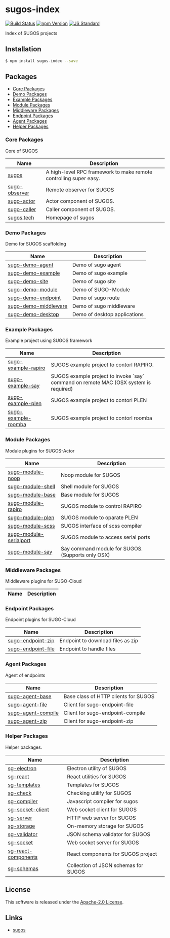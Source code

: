 sugos-index
==========

<!---
This file is generated by ape-tmpl. Do not update manually.
--->

<!-- Badge Start -->
<a name="badges"></a>

[![Build Status][bd_travis_com_shield_url]][bd_travis_com_url]
[![npm Version][bd_npm_shield_url]][bd_npm_url]
[![JS Standard][bd_standard_shield_url]][bd_standard_url]

[bd_repo_url]: https://github.com/realglobe-Inc/sugos-index
[bd_travis_url]: http://travis-ci.org/realglobe-Inc/sugos-index
[bd_travis_shield_url]: http://img.shields.io/travis/realglobe-Inc/sugos-index.svg?style=flat
[bd_travis_com_url]: http://travis-ci.com/realglobe-Inc/sugos-index
[bd_travis_com_shield_url]: https://api.travis-ci.com/realglobe-Inc/sugos-index.svg?token=aeFzCpBZebyaRijpCFmm
[bd_license_url]: https://github.com/realglobe-Inc/sugos-index/blob/master/LICENSE
[bd_codeclimate_url]: http://codeclimate.com/github/realglobe-Inc/sugos-index
[bd_codeclimate_shield_url]: http://img.shields.io/codeclimate/github/realglobe-Inc/sugos-index.svg?style=flat
[bd_codeclimate_coverage_shield_url]: http://img.shields.io/codeclimate/coverage/github/realglobe-Inc/sugos-index.svg?style=flat
[bd_gemnasium_url]: https://gemnasium.com/realglobe-Inc/sugos-index
[bd_gemnasium_shield_url]: https://gemnasium.com/realglobe-Inc/sugos-index.svg
[bd_npm_url]: http://www.npmjs.org/package/sugos-index
[bd_npm_shield_url]: http://img.shields.io/npm/v/sugos-index.svg?style=flat
[bd_standard_url]: http://standardjs.com/
[bd_standard_shield_url]: https://img.shields.io/badge/code%20style-standard-brightgreen.svg

<!-- Badge End -->


<!-- Description Start -->
<a name="description"></a>

Index of SUGOS projects

<!-- Description End -->


<!-- Overview Start -->
<a name="overview"></a>



<!-- Overview End -->


<!-- Sections Start -->
<a name="sections"></a>

<!-- Section from "doc/guides/01.Installation.md.hbs" Start -->

<a name="section-doc-guides-01-installation-md"></a>

Installation
-----

```bash
$ npm install sugos-index --save
```


<!-- Section from "doc/guides/01.Installation.md.hbs" End -->

<!-- Section from "doc/guides/02.Packages.md.hbs" Start -->

<a name="section-doc-guides-02-packages-md"></a>

Packages
---------

+ [Core Packages](#package-group-Core)
+ [Demo Packages](#package-group-Demo)
+ [Example Packages](#package-group-Example)
+ [Module Packages](#package-group-Module)
+ [Middleware Packages](#package-group-Middleware)
+ [Endpoint Packages](#package-group-Endpoint)
+ [Agent Packages](#package-group-Agent)
+ [Helper Packages](#package-group-Helper)


<a name="package-group-Core"/>

### Core Packages

Core of SUGOS

| Name | Description |
| ---- | ----------- |
| [sugos](https://github.com/realglobe-Inc/sugos) | A high-level RPC framework to make remote controlling super easy. |
| [sugo-observer](https://github.com/realglobe-Inc/sugo-observer) | Remote observer for SUGOS |
| [sugo-actor](https://github.com/realglobe-Inc/sugo-actor) | Actor component of SUGOS. |
| [sugo-caller](https://github.com/realglobe-Inc/sugo-caller) | Caller component of SUGOS. |
| [sugos.tech](https://github.com/realglobe-Inc/sugos.tech) | Homepage of sugos |
<a name="package-group-Demo"/>

### Demo Packages

Demo for SUGOS scaffolding

| Name | Description |
| ---- | ----------- |
| [sugo-demo-agent](https://github.com/realglobe-Inc/sugo-demo-agent) | Demo of sugo agent |
| [sugo-demo-example](https://github.com/realglobe-Inc/sugo-demo-example) | Demo of sugo example |
| [sugo-demo-site](https://github.com/realglobe-Inc/sugo-demo-site) | Demo of sugo site |
| [sugo-demo-module](https://github.com/realglobe-Inc/sugo-demo-module) | Demo of SUGO-Module |
| [sugo-demo-endpoint](https://github.com/realglobe-Inc/sugo-demo-endpoint) | Demo of sugo route |
| [sugo-demo-middleware](https://github.com/realglobe-Inc/sugo-demo-middleware) | Demo of sugo middleware |
| [sugo-demo-desktop](https://github.com/realglobe-Inc/sugo-demo-desktop) | Demo of desktop applications |
<a name="package-group-Example"/>

### Example Packages

Example project using SUGOS framework

| Name | Description |
| ---- | ----------- |
| [sugo-example-rapiro](https://github.com/realglobe-Inc/sugo-example-rapiro) | SUGOS example project to contorl RAPIRO. |
| [sugo-example-say](https://github.com/realglobe-Inc/sugo-example-say) | SUGOS example project to invoke &#x60;say&#x60; command on remote MAC (OSX system is required) |
| [sugo-example-plen](https://github.com/realglobe-Inc/sugo-example-plen) | SUGOS example project to contorl PLEN |
| [sugo-example-roomba](https://github.com/realglobe-Inc/sugo-example-roomba) | SUGOS example project to contorl roomba |
<a name="package-group-Module"/>

### Module Packages

Module plugins for SUGOS-Actor

| Name | Description |
| ---- | ----------- |
| [sugo-module-noop](https://github.com/realglobe-Inc/sugo-module-noop) | Noop module for SUGOS |
| [sugo-module-shell](https://github.com/realglobe-Inc/sugo-module-shell) | Shell module for SUGOS |
| [sugo-module-base](https://github.com/realglobe-Inc/sugo-module-base) | Base module for SUGOS |
| [sugo-module-rapiro](https://github.com/realglobe-Inc/sugo-module-rapiro) | SUGOS module to control RAPIRO |
| [sugo-module-plen](https://github.com/realglobe-Inc/sugo-module-plen) | SUGOS module to oparate PLEN |
| [sugo-module-scss](https://github.com/realglobe-Inc/sugo-module-scss) | SUGOS interface of scss compiler |
| [sugo-module-serialport](https://github.com/realglobe-Inc/sugo-module-serialport) | SUGOS module to access serial ports |
| [sugo-module-say](https://github.com/realglobe-Inc/sugo-module-say) | Say command module for SUGOS. (Supports only OSX) |
<a name="package-group-Middleware"/>

### Middleware Packages

Middleware plugins for SUGO-Cloud

| Name | Description |
| ---- | ----------- |
<a name="package-group-Endpoint"/>

### Endpoint Packages

Endpoint plugins for SUGO-Cloud

| Name | Description |
| ---- | ----------- |
| [sugo-endpoint-zip](https://github.com/realglobe-Inc/sugo-endpoint-zip) | Endpoint to download files as zip |
| [sugo-endpoint-file](https://github.com/realglobe-Inc/sugo-endpoint-file) | Endpoint to handle files |
<a name="package-group-Agent"/>

### Agent Packages

Agent of endpoints

| Name | Description |
| ---- | ----------- |
| [sugo-agent-base](https://github.com/realglobe-Inc/sugo-agent-base) | Base class of HTTP clients for SUGOS |
| [sugo-agent-file](https://github.com/realglobe-Inc/sugo-agent-file) | Client for sugo-endpoint-file |
| [sugo-agent-compile](https://github.com/realglobe-Inc/sugo-agent-compile) | Client for sugo-endpoint-compile |
| [sugo-agent-zip](https://github.com/realglobe-Inc/sugo-agent-zip) | Client for sugo-endpoint-zip |
<a name="package-group-Helper"/>

### Helper Packages

Helper packages.

| Name | Description |
| ---- | ----------- |
| [sg-electron](https://github.com/realglobe-Inc/sg-electron) | Electron utility of SUGOS |
| [sg-react](https://github.com/realglobe-Inc/sg-react) | React utilities for SUGOS |
| [sg-templates](https://github.com/realglobe-Inc/sg-templates) | Templates for SUGOS |
| [sg-check](https://github.com/realglobe-Inc/sg-check) | Checking utilify for SUGOS |
| [sg-compiler](https://github.com/realglobe-Inc/sg-compiler) | Javascript compiler for sugos |
| [sg-socket-client](https://github.com/realglobe-Inc/sg-socket-client) | Web socket client for SUGOS |
| [sg-server](https://github.com/realglobe-Inc/sg-server) | HTTP web server for SUGOS |
| [sg-storage](https://github.com/realglobe-Inc/sg-storage) | On-memory storage for SUGOS |
| [sg-validator](https://github.com/realglobe-Inc/sg-validator) | JSON schema validator for SUGOS |
| [sg-socket](https://github.com/realglobe-Inc/sg-socket) | Web socket server for SUGOS |
| [sg-react-components](https://github.com/realglobe-Inc/sg-react-components) | React components for SUGOS project |
| [sg-schemas](https://github.com/realglobe-Inc/sg-schemas) | Collection of JSON schemas for SUGOS |



<!-- Section from "doc/guides/02.Packages.md.hbs" End -->


<!-- Sections Start -->


<!-- LICENSE Start -->
<a name="license"></a>

License
-------
This software is released under the [Apache-2.0 License](https://github.com/realglobe-Inc/sugos-index/blob/master/LICENSE).

<!-- LICENSE End -->


<!-- Links Start -->
<a name="links"></a>

Links
------

+ [sugos][sugos_url]

[sugos_url]: https://github.com/realglobe-Inc/sugos

<!-- Links End -->
